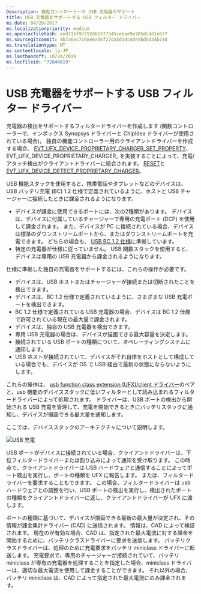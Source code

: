```yaml
---
Description: 機能コントローラーの USB 充電器のサポート
title: USB 充電器をサポートする USB フィルター ドライバー
ms.date: 04/20/2017
ms.localizationpriority: medium
ms.openlocfilehash: eed716f97792d65577345ceeae9e705dcdd1e677
ms.sourcegitcommit: 4b7a6ac7c68e6ad6f27da5d1dc4deabd5d34b748
ms.translationtype: MT
ms.contentlocale: ja-JP
ms.lasthandoff: 10/24/2019
ms.locfileid: "72844819"
---
```

# <a name="usb-filter-driver-for-supporting-usb-chargers"></a>USB 充電器をサポートする USB フィルター ドライバー

充電器の検出をサポートするフィルタードライバーを作成します (関数コントローラーで、インボックス Synopsys ドライバーと ChipIdea ドライバーが使用されている場合)。 独自の機能コントローラー用のクライアントドライバーを作成する場合、 [EVT_UFX_DEVICE_PROPRIETARY_CHARGER_SET_PROPERTY](https://docs.microsoft.com/windows-hardware/drivers/ddi/ufxclient/nc-ufxclient-evt_ufx_device_proprietary_charger_set_property)、EVT_UFX_DEVICE_PROPRIETARY_CHARGER_ を実装することによって、充電/アタッチ検出がクライアントドライバーに統合されます。 [RESET](https://docs.microsoft.com/windows-hardware/drivers/ddi/ufxclient/nc-ufxclient-evt_ufx_device_proprietary_charger_reset)と[EVT_UFX_DEVICE_DETECT_PROPRIETARY_CHARGER](https://docs.microsoft.com/windows-hardware/drivers/ddi/ufxclient/nc-ufxclient-evt_ufx_device_proprietary_charger_detect)。

USB 機能スタックを使用すると、携帯電話やタブレットなどのデバイスは、USB バッテリ充電 (BC) 1.2 仕様で定義されているように、ホストと USB チャージャーに接続したときに課金されるようになります。 

- デバイスが課金に使用できるポートには、次の2種類があります。 デバイスは、デバイスに付属しているチャージャーで専用の充電ポート (DCP) を使用して課金されます。 また、デバイスが PC に接続されている場合、デバイスは標準のダウンストリームポートから、またはダウンストリームポートを充電できます。 どちらの場合も、 [USB BC 1.2 仕様](https://www.usb.org/developers/docs/devclass_docs/USB_Battery_Charging_1.2.pdf)に準拠しています。 
- 特定の充電器が仕様に従っていません。 USB 関数スタックを使用すると、デバイスは専用の USB 充電器から課金されるようになります。 

仕様に準拠した独自の充電器をサポートするには、これらの操作が必要です。 

- デバイスは、USB ホストまたはチャージャーが接続または切断されたことを検出できます。 
- デバイスは、BC 1.2 仕様で定義されているように、さまざまな USB 充電ポートを検出できます。 
- BC 1.2 仕様で定義されている USB 充電器の場合、デバイスは BC 1.2 仕様で許可されている現在の最大量で課金されます。 
- デバイスは、独自の USB 充電器を検出できます。 
- 専用 USB 充電器の場合は、デバイスが描画できる最大容量を決定します。 
- 接続されている USB ポートの種類について、オペレーティングシステムに通知します。 
- USB ホストが接続されていて、デバイスがそれ自体をホストとして構成している場合でも、デバイスが OS で USB 経由で最新の状態にならないようにします。 

これらの操作は、 [usb function class extension (UFX)/client ドライバー](developing-windows-drivers-for-usb-function-controllers.md)のペアと、usb 機能のデバイススタックに低いフィルターとして読み込まれるフィルタードライバーによって処理されます。 ドライバーは、USB ポートの検出から開始される USB 充電を管理して、充電を開始できるときにバッテリスタックに通知し、デバイスが描画できる最大量を通知します。 

ここでは、デバイススタックのアーキテクチャについて説明します。

![USB 充電](images/charger.png)

USB ポートがデバイスに接続されている場合、クライアントドライバーは、下位フィルタードライバーまたは割り込みによって通知を受け取ります。 この時点で、クライアントドライバーは USB ハードウェアと通信することによってポート検出を実行し、ポートの種類を UFX に報告します。 または、フィルタードライバーを要求することもできます。 この場合、フィルタードライバーは usb ハードウェアとの調整を行い、USB ポートの検出を実行し、検出されたポートの種類をクライアントドライバーに返し、クライアントドライバーが UFX に渡します。 

ポートの種類に基づいて、デバイスが描画できる最新の最大量が決定され、その情報が課金集計ドライバー (CAD) に送信されます。 情報は、CAD によって検証されます。 現在のが有効な場合、CAD は、指定された最大電流に対する課金を開始するために、バッテリクラスドライバーに要求を送信します。 バッテリクラスドライバーは、処理のために充電要求をバッテリ miniclass ドライバーに転送します。 充電要求で、専用のチャージャーが接続されていて、バッテリ miniclass が専有の充電器を処理することを指定した場合、miniclass ドライバーは、適切な最大電流を使用して課金することができます。 それ以外の場合、バッテリ miniclass は、CAD によって指定された最大電流にのみ課金されます。

